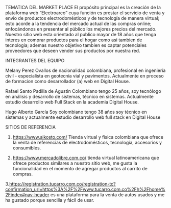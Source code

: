 TEMATICA DEL MARKET PLACE
El propósito principal es la creación de la plataforma web “Electroarco” cuya función es prestar el servicio de venta y envío de productos electrodomésticos y de tecnología de manera virtual; esto acorde a la tendencia del mercado actual de las compras online; enfocándonos en presentar al público los mejores precios del mercado. Nuestro sitio web esta orientado al publico mayor de 18 años que tenga interes en comprar productos para el hogar como asi tambien de tecnologia; ademas nuestro objetivo tambien es captar potenciales proveedores que deseen vender sus productos por nuestra red.

INTEGRANTES DEL EQUIPO 

Melany Perez Ovallos de nacionalidad colombiana, profesional en ingeniería civil - especialista en geotecnia vial y pavimentos. Actualmente en proceso de formacion como desarrollador (a) web en Digital House.  

Rafael Santo Padilla de Agustin Colombiano tengo 25 años, soy tecnólogo en análisis y desarrollo de sistemas, técnico en sistemas. Actualmente estudio desarrollo web Full Stack  en la academia Digital House.

Hugo Alberto García Soy colombiano tengo 38 años soy técnico en sistemas y actualmente estudio desarrollo web full stack en Digital House

SITIOS DE REFERENCIA 

1. https://www.alkosto.com/  Tienda virtual y fisica colombiana que ofrece la venta de referencias de electrodomésticos, tecnología, accesorios y consumibles. 

2. https://www.mercadolibre.com.co/ tienda virtual latinoamericana que ofrece productos similares a nuestro sitio web, me gusta la funcionalidad en el momento de agregar productos al carrito de compras.

3.https://registration.tucarro.com.co/registration-tc?confirmation_url=https%3A%2F%2Fwww.tucarro.com.co%2Fh%2Fhome%2Findex#nav-header es una plataforma para la venta de autos usados y me ha gustado porque sencilla y fácil de usar.
